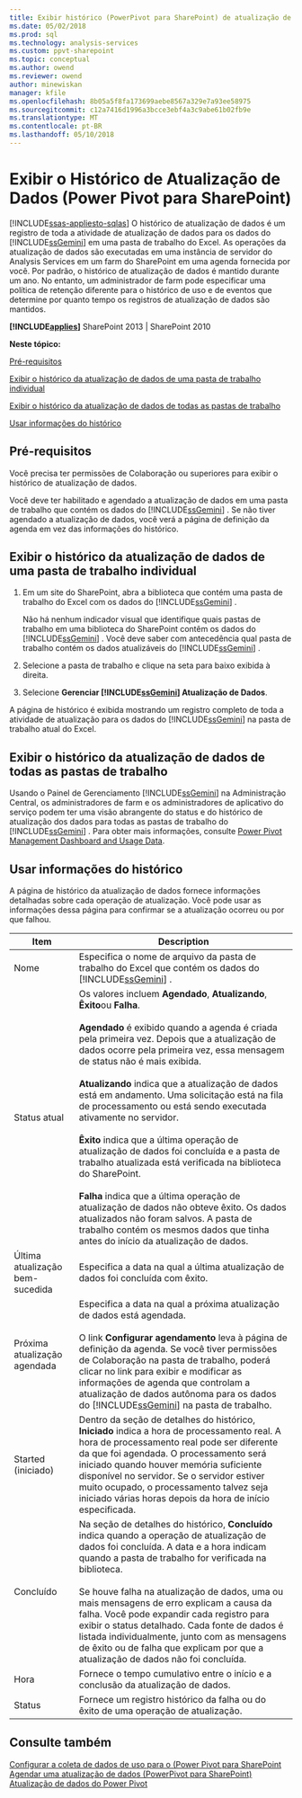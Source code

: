```yaml
---
title: Exibir histórico (PowerPivot para SharePoint) de atualização de dados | Microsoft Docs
ms.date: 05/02/2018
ms.prod: sql
ms.technology: analysis-services
ms.custom: ppvt-sharepoint
ms.topic: conceptual
ms.author: owend
ms.reviewer: owend
author: minewiskan
manager: kfile
ms.openlocfilehash: 8b05a5f8fa173699aebe8567a329e7a93ee58975
ms.sourcegitcommit: c12a7416d1996a3bcce3ebf4a3c9abe61b02fb9e
ms.translationtype: MT
ms.contentlocale: pt-BR
ms.lasthandoff: 05/10/2018
---
```

# <a name="view-data-refresh-history-power-pivot-for-sharepoint"></a>Exibir o Histórico de Atualização de Dados (Power Pivot para SharePoint)
[!INCLUDE[ssas-appliesto-sqlas](../../includes/ssas-appliesto-sqlas.md)]
  O histórico de atualização de dados é um registro de toda a atividade de atualização de dados para os dados do [!INCLUDE[ssGemini](../../includes/ssgemini-md.md)] em uma pasta de trabalho do Excel. As operações da atualização de dados são executadas em uma instância de servidor do Analysis Services em um farm do SharePoint em uma agenda fornecida por você. Por padrão, o histórico de atualização de dados é mantido durante um ano. No entanto, um administrador de farm pode especificar uma política de retenção diferente para o histórico de uso e de eventos que determine por quanto tempo os registros de atualização de dados são mantidos.  
  
 **[!INCLUDE[applies](../../includes/applies-md.md)]**  SharePoint 2013 | SharePoint 2010  
  
 **Neste tópico:**  
  
 [Pré-requisitos](#prereq)  
  
 [Exibir o histórico da atualização de dados de uma pasta de trabalho individual](#viewhistory)  
  
 [Exibir o histórico da atualização de dados de todas as pastas de trabalho](#viewITOps)  
  
 [Usar informações do histórico](#pageelements)  
  
##  <a name="prereq"></a> Pré-requisitos  
 Você precisa ter permissões de Colaboração ou superiores para exibir o histórico de atualização de dados.  
  
 Você deve ter habilitado e agendado a atualização de dados em uma pasta de trabalho que contém os dados do [!INCLUDE[ssGemini](../../includes/ssgemini-md.md)] . Se não tiver agendado a atualização de dados, você verá a página de definição da agenda em vez das informações do histórico.  
  
##  <a name="viewhistory"></a> Exibir o histórico da atualização de dados de uma pasta de trabalho individual  
  
1.  Em um site do SharePoint, abra a biblioteca que contém uma pasta de trabalho do Excel com os dados do [!INCLUDE[ssGemini](../../includes/ssgemini-md.md)] .  
  
     Não há nenhum indicador visual que identifique quais pastas de trabalho em uma biblioteca do SharePoint contêm os dados do [!INCLUDE[ssGemini](../../includes/ssgemini-md.md)] . Você deve saber com antecedência qual pasta de trabalho contém os dados atualizáveis do [!INCLUDE[ssGemini](../../includes/ssgemini-md.md)] .  
  
2.  Selecione a pasta de trabalho e clique na seta para baixo exibida à direita.  
  
3.  Selecione **Gerenciar [!INCLUDE[ssGemini](../../includes/ssgemini-md.md)] Atualização de Dados**.  
  
 A página de histórico é exibida mostrando um registro completo de toda a atividade de atualização para os dados do [!INCLUDE[ssGemini](../../includes/ssgemini-md.md)] na pasta de trabalho atual do Excel.  
  
##  <a name="viewITOps"></a> Exibir o histórico da atualização de dados de todas as pastas de trabalho  
 Usando o Painel de Gerenciamento [!INCLUDE[ssGemini](../../includes/ssgemini-md.md)] na Administração Central, os administradores de farm e os administradores de aplicativo do serviço podem ter uma visão abrangente do status e do histórico de atualização dos dados para todas as pastas de trabalho do [!INCLUDE[ssGemini](../../includes/ssgemini-md.md)] . Para obter mais informações, consulte [Power Pivot Management Dashboard and Usage Data](../../analysis-services/power-pivot-sharepoint/power-pivot-management-dashboard-and-usage-data.md).  
  
##  <a name="pageelements"></a> Usar informações do histórico  
 A página de histórico da atualização de dados fornece informações detalhadas sobre cada operação de atualização. Você pode usar as informações dessa página para confirmar se a atualização ocorreu ou por que falhou.  
  
|Item|Description|  
|----------|-----------------|  
|Nome|Especifica o nome de arquivo da pasta de trabalho do Excel que contém os dados do [!INCLUDE[ssGemini](../../includes/ssgemini-md.md)] .|  
|Status atual|Os valores incluem **Agendado**, **Atualizando**, **Êxito**ou **Falha**.<br /><br /> **Agendado** é exibido quando a agenda é criada pela primeira vez. Depois que a atualização de dados ocorre pela primeira vez, essa mensagem de status não é mais exibida.<br /><br /> **Atualizando** indica que a atualização de dados está em andamento. Uma solicitação está na fila de processamento ou está sendo executada ativamente no servidor.<br /><br /> **Êxito** indica que a última operação de atualização de dados foi concluída e a pasta de trabalho atualizada está verificada na biblioteca do SharePoint.<br /><br /> **Falha** indica que a última operação de atualização de dados não obteve êxito. Os dados atualizados não foram salvos. A pasta de trabalho contém os mesmos dados que tinha antes do início da atualização de dados.|  
|Última atualização bem-sucedida|Especifica a data na qual a última atualização de dados foi concluída com êxito.|  
|Próxima atualização agendada|Especifica a data na qual a próxima atualização de dados está agendada.<br /><br /> O link **Configurar agendamento** leva à página de definição da agenda. Se você tiver permissões de Colaboração na pasta de trabalho, poderá clicar no link para exibir e modificar as informações de agenda que controlam a atualização de dados autônoma para os dados do [!INCLUDE[ssGemini](../../includes/ssgemini-md.md)] na pasta de trabalho.|  
|Started (iniciado)|Dentro da seção de detalhes do histórico, **Iniciado** indica a hora de processamento real. A hora de processamento real pode ser diferente da que foi agendada. O processamento será iniciado quando houver memória suficiente disponível no servidor. Se o servidor estiver muito ocupado, o processamento talvez seja iniciado várias horas depois da hora de início especificada.|  
|Concluído|Na seção de detalhes do histórico, **Concluído** indica quando a operação de atualização de dados foi concluída. A data e a hora indicam quando a pasta de trabalho for verificada na biblioteca.<br /><br /> Se houve falha na atualização de dados, uma ou mais mensagens de erro explicam a causa da falha. Você pode expandir cada registro para exibir o status detalhado. Cada fonte de dados é listada individualmente, junto com as mensagens de êxito ou de falha que explicam por que a atualização de dados não foi concluída.|  
|Hora|Fornece o tempo cumulativo entre o início e a conclusão da atualização de dados.|  
|Status|Fornece um registro histórico da falha ou do êxito de uma operação de atualização.|  
  
## <a name="see-also"></a>Consulte também  
 [Configurar a coleta de dados de uso para o &#40;Power Pivot para SharePoint](../../analysis-services/power-pivot-sharepoint/configure-usage-data-collection-for-power-pivot-for-sharepoint.md)   
 [Agendar uma atualização de dados (PowerPivot para SharePoint)](http://msdn.microsoft.com/en-us/8571208f-6aae-4058-83c6-9f916f5e2f9b)   
 [Atualização de dados do Power Pivot](../../analysis-services/power-pivot-sharepoint/power-pivot-data-refresh.md)  
  
  
